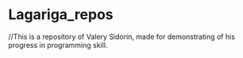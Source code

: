 # Lagariga_repos
//This is a repository of Valery Sidorin, made for demonstrating of his progress in programming skill.
